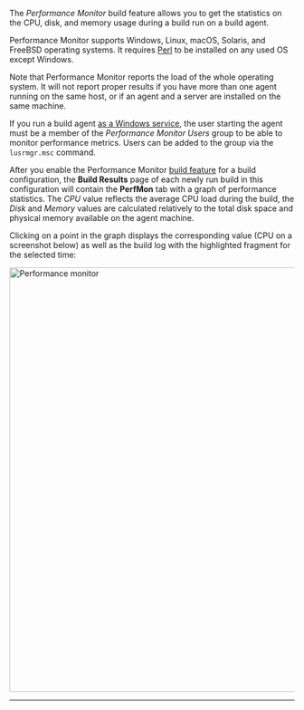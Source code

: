 [//]: # (title: Performance Monitor)
[//]: # (auxiliary-id: Performance Monitor)

The _Performance Monitor_ build feature allows you to get the statistics on the CPU, disk, and memory usage during a build run on a build agent.

Performance Monitor supports Windows, Linux, macOS, Solaris, and FreeBSD operating systems. It requires [Perl](https://learn.perl.org/installing/) to be installed on any used OS except Windows.

Note that Performance Monitor reports the load of the whole operating system. It will not report proper results if you have more than one agent running on the same host, or if an agent and a server are installed on the same machine.

<note>

If you run a build agent [as a Windows service](setting-up-and-running-additional-build-agents.md#Build+Agent+as+a+Windows+Service), the user starting the agent must be a member of the _Performance Monitor Users_ group to be able to monitor performance metrics. Users can be added to the group via the `lusrmgr.msc` command.
</note>

After you enable the Performance Monitor [build feature](adding-build-features.md) for a build configuration, the __Build Results__ page of each newly run build in this configuration will contain the __PerfMon__ tab with a graph of performance statistics. The _CPU_ value reflects the average CPU load during the build, the _Disk_ and _Memory_ values are calculated relatively to the total disk space and physical memory available on the agent machine.

Clicking on a point in the graph displays the corresponding value (CPU on a screenshot below) as well as the build log with the highlighted fragment for the selected time:

<img src="performance-monitor.png" width="750" alt="Performance monitor"/>

__ __